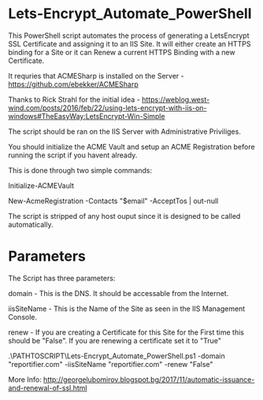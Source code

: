 # Lets-Encrypt_Automate_PowerShell

This PowerShell script automates the process of generating a LetsEncrypt SSL Certificate and assigning it to an IIS Site. It will either create an HTTPS binding for a Site or it can Renew a current HTTPS Binding with a new Certificate.

It requries that ACMESharp is installed on the Server - https://github.com/ebekker/ACMESharp

Thanks to Rick Strahl for the initial idea - https://weblog.west-wind.com/posts/2016/feb/22/using-lets-encrypt-with-iis-on-windows#TheEasyWay:LetsEncrypt-Win-Simple 

The script should be ran on the IIS Server with Administrative Priviliges.

You should initialize the ACME Vault and setup an ACME Registration before running the script if you havent already. 

This is done through two simple commands:

Initialize-ACMEVault

New-AcmeRegistration -Contacts "$email" -AcceptTos | out-null

The script is stripped of any host ouput since it is designed to be called automatically.

# Parameters

The Script has three parameters:

domain - This is the DNS. It should be accessable from the Internet.

iisSiteName - This is the Name of the Site as seen in the IIS Management Console.

renew - If you are creating a Certificate for this Site for the First time this should be "False". If you are renewing a certificate set it to "True"

.\PATHTOSCRIPT\Lets-Encrypt_Automate_PowerShell.ps1 -domain "reportifier.com" -iisSiteName "reportifier.com" -renew "False"

More Info: http://georgelubomirov.blogspot.bg/2017/11/automatic-issuance-and-renewal-of-ssl.html